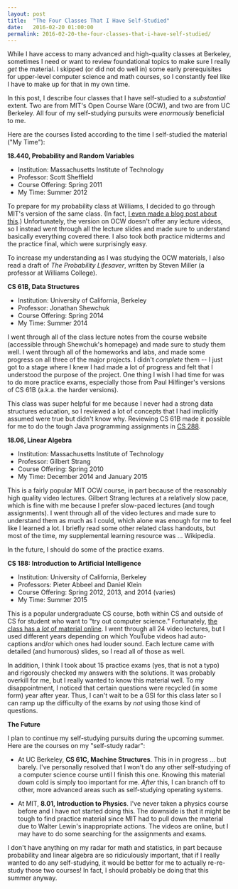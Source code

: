 ```yaml
---
layout: post
title:  "The Four Classes That I Have Self-Studied"
date:   2016-02-20 01:00:00
permalink: 2016-02-20-the-four-classes-that-i-have-self-studied/
---
```


While I have access to many advanced and high-quality classes at Berkeley, sometimes I need or want
to review foundational topics to make sure I really *get* the material. I skipped (or did not do
well in) some early prerequisites for upper-level computer science and math courses, so I constantly
feel like I have to make up for that in my own time.

In this post, I describe four classes that I have self-studied to a *substantial* extent. Two are
from MIT's Open Course Ware (OCW), and two are from UC Berkeley. All four of my self-studying
pursuits were *enormously* beneficial to me.

Here are the courses listed according to the time I self-studied the material ("My Time"):

**18.440, Probability and Random Variables**

* Institution: Massachusetts Institute of Technology
* Professor: Scott Sheffield
* Course Offering: Spring 2011
* My Time: Summer 2012

To prepare for my probability class at Williams, I decided to go through MIT's version of the same
class. (In fact, [I even made a blog post about this][1].) Unfortunately, the version on OCW doesn't
offer any lecture videos, so I instead went through all the lecture slides and made sure to
understand basically everything covered there. I also took both practice midterms and the practice
final, which were surprisingly easy.

To increase my understanding as I was studying the OCW materials, I also read a draft of *The
Probability Lifesaver*, written by Steven Miller (a professor at Williams College).


**CS 61B, Data Structures**

* Institution: University of California, Berkeley
* Professor: Jonathan Shewchuk
* Course Offering: Spring 2014
* My Time: Summer 2014

I went through all of the class lecture notes from the course website (accessible through Shewchuk's
homepage) and made sure to study them well. I went through all of the homeworks and labs, and made
some progress on all three of the major projects. I didn't *complete* them -- I just got to a stage
where I knew I had made a lot of progress and felt that I understood the purpose of the project. One
thing I wish I had time for was to do more practice exams, especially those from Paul Hilfinger's
versions of CS 61B (a.k.a. the harder versions).

This class was super helpful for me because I never had a strong data structures education, so I
reviewed a lot of concepts that I had implicitly assumed were true but didn't know why. Reviewing CS
61B made it possible for me to do the tough Java programming assignments in [CS 288][2].


**18.06, Linear Algebra**

* Institution: Massachusetts Institute of Technology
* Professor: Gilbert Strang
* Course Offering: Spring 2010
* My Time: December 2014 and January 2015

This is a fairly popular MIT OCW course, in part because of the reasonably high quality video
lectures. Gilbert Strang lectures at a relatively slow pace, which is fine with me because I prefer
slow-paced lectures (and tough assignments). I went through all of the video lectures and made sure
to understand them as much as I could, which alone was enough for me to feel like I learned a lot. I
briefly read some other related class handouts, but most of the time, my supplemental learning
resource was ... Wikipedia.

In the future, I should do some of the practice exams.


**CS 188: Introduction to Artificial Intelligence**

* Institution: University of California, Berkeley
* Professors: Pieter Abbeel and Daniel Klein
* Course Offering: Spring 2012, 2013, and 2014 (varies)
* My Time: Summer 2015

This is a popular undergraduate CS course, both within CS and outside of CS for student who want to
"try out computer science." Fortunately, [the class has a *lot* of material online][3]. I went
through all 24 video lectures, but I used different years depending on which YouTube videos had
auto-captions and/or which ones had louder sound. Each lecture came with detailed (and humorous)
slides, so I read all of those as well.

In addition, I think I took about 15 practice exams (yes, that is not a typo) and rigorously checked
my answers with the solutions. It was probably overkill for me, but I really wanted to know this
material well. To my disappointment, I noticed that certain questions were recycled (in some form)
year after year.  Thus, I can't wait to be a GSI for this class later so I can ramp up the
difficulty of the exams by *not* using those kind of questions.

**The Future**

I plan to continue my self-studying pursuits during the upcoming summer. Here are the courses on my
"self-study radar":

* At UC Berkeley, **CS 61C, Machine Structures**. This in in progress ... but barely. I've
  personally resolved that I won't do any other self-studying of a computer science course until I
  finish this one. Knowing this material down cold is simply too important for me. *After* this, I
  can branch off to other, more advanced areas such as self-studying operating systems.

* At MIT, **8.01, Introduction to Physics**. I've never taken a physics course before and I have not
  started doing this. The downside is that it might be tough to find practice material since MIT had
  to pull down the material due to Walter Lewin's inappropriate actions. The videos are online, but
  I may have to do some searching for the assignments and exams.

I don't have anything on my radar for math and statistics, in part because probability and linear
algebra are so ridiculously important, that if I really wanted to do any self-studying, it would be
better for me to actually re-re-study those two courses! In fact, I should probably be doing that
this summer anyway.


[1]:http://danieltakeshi.github.io/2012/09/01/my-experience-with-the-miniature-mit-challenge/
[2]:http://danieltakeshi.github.io/2015/02/14/review-of-natural-language-processing-cs-288-at-berkeley/
[3]:http://ai.berkeley.edu/home.html
